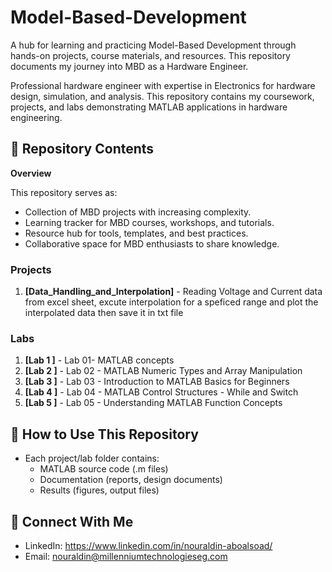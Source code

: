 # Model-Based-Development
A hub for learning and practicing Model-Based Development through hands-on projects, course materials, and resources. This repository documents my journey into MBD as a Hardware Engineer. 


Professional hardware engineer with expertise in Electronics for hardware design, simulation, and analysis. This repository contains my coursework, projects, and labs demonstrating MATLAB applications in hardware engineering.


## 📂 Repository Contents
**Overview**

This repository serves as:
* Collection of MBD projects with increasing complexity.
* Learning tracker for MBD courses, workshops, and tutorials.
* Resource hub for tools, templates, and best practices.
* Collaborative space for MBD enthusiasts to share knowledge.


  
### Projects
1. **[Data_Handling_and_Interpolation]** - Reading Voltage and Current data from excel sheet, excute interpolation for a speficed range and plot the interpolated data then save it in txt file


### Labs
1. **[Lab 1 ]** - Lab 01- MATLAB concepts
2. **[Lab 2 ]** - Lab 02 - MATLAB Numeric Types and Array Manipulation
3. **[Lab 3 ]** - Lab 03 - Introduction to MATLAB Basics for Beginners
4. **[Lab 4 ]** - Lab 04 - MATLAB Control Structures - While and Switch
5. **[Lab 5 ]** - Lab 05 - Understanding MATLAB Function Concepts

## 🚀 How to Use This Repository
- Each project/lab folder contains:
  - MATLAB source code (.m files)
  - Documentation (reports, design documents)
  - Results (figures, output files)

## 🔗 Connect With Me
- LinkedIn: https://www.linkedin.com/in/nouraldin-aboalsoad/
- Email: nouraldin@millenniumtechnologieseg.com
